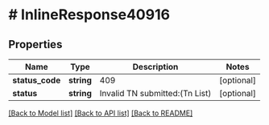 # # InlineResponse40916

## Properties

Name | Type | Description | Notes
------------ | ------------- | ------------- | -------------
**status_code** | **string** | 409 | [optional]
**status** | **string** | Invalid TN submitted:(Tn List) | [optional]

[[Back to Model list]](../../README.md#models) [[Back to API list]](../../README.md#endpoints) [[Back to README]](../../README.md)
